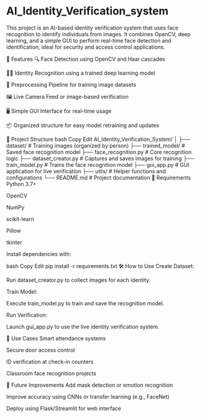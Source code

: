 # AI_Identity_Verification_system
This project is an AI-based identity verification system that uses face recognition to identify individuals from images. It combines OpenCV, deep learning, and a simple GUI to perform real-time face detection and identification, ideal for security and access control applications.

🚀 Features
🔍 Face Detection using OpenCV and Haar cascades

🧑‍💼 Identity Recognition using a trained deep learning model

🧹 Preprocessing Pipeline for training image datasets

🖼️ Live Camera Feed or image-based verification

🖥️ Simple GUI Interface for real-time usage

📦 Organized structure for easy model retraining and updates

📁 Project Structure
bash
Copy
Edit
AI_Identity_Verification_System/
│
├── dataset/              # Training images (organized by person)
├── trained_model/        # Saved face recognition model
├── face_recognition.py   # Core recognition logic
├── dataset_creator.py    # Captures and saves images for training
├── train_model.py        # Trains the face recognition model
├── gui_app.py            # GUI application for live verification
├── utils/                # Helper functions and configurations
└── README.md             # Project documentation
🔧 Requirements
Python 3.7+

OpenCV

NumPy

scikit-learn

Pillow

tkinter

Install dependencies with:

bash
Copy
Edit
pip install -r requirements.txt
🛠️ How to Use
Create Dataset:

Run dataset_creator.py to collect images for each identity.

Train Model:

Execute train_model.py to train and save the recognition model.

Run Verification:

Launch gui_app.py to use the live identity verification system.

🎯 Use Cases
Smart attendance systems

Secure door access control

ID verification at check-in counters

Classroom face recognition projects

📌 Future Improvements
Add mask detection or emotion recognition

Improve accuracy using CNNs or transfer learning (e.g., FaceNet)

Deploy using Flask/Streamlit for web interface
